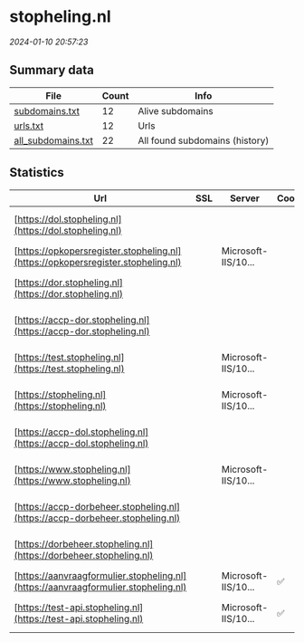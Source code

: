 # stopheling.nl
*2024-01-10 20:57:23*
## Summary data
| File       | Count | Info |
|------------|-------|------|
|[subdomains.txt](/data/stopheling.nl/subdomains.txt)|12|Alive subdomains|
|[urls.txt](/data/stopheling.nl/urls.txt)|12|Urls|
|[all_subdomains.txt](/data/stopheling.nl/all_subdomains.txt)|22|All found subdomains (history)|
## Statistics
| Url | SSL | Server | Cookie | HSTS | CSP | XFO | XXP | RP | Tech |Title |
|------------|-------|------|------|------|------|------|------|------|------|------|
|[https://dol.stopheling.nl](https://dol.stopheling.nl)| || |:white_check_mark: |:warning: |:white_check_mark: |:white_check_mark: |:white_check_mark: |Azure Azure Fron...||
|[https://opkopersregister.stopheling.nl](https://opkopersregister.stopheling.nl)| |Microsoft-IIS/10...| |:white_check_mark: |:warning: |:white_check_mark: |:white_check_mark: |:white_check_mark: |IIS:10.0 Microso...|Object moved|
|[https://dor.stopheling.nl](https://dor.stopheling.nl)| || |:white_check_mark: |:warning: |:white_check_mark: |:white_check_mark: |:white_check_mark: |Azure Azure Fron...||
|[https://accp-dor.stopheling.nl](https://accp-dor.stopheling.nl)| || | |:warning: |:white_check_mark: |:white_check_mark: |:white_check_mark: |Azure Azure Fron...||
|[https://test.stopheling.nl](https://test.stopheling.nl)| |Microsoft-IIS/10...| |:white_check_mark: | | | |:white_check_mark: |HSTS IIS:10.0 Mi...|Stop Heling | Ho...|
|[https://stopheling.nl](https://stopheling.nl)| |Microsoft-IIS/10...| |:white_check_mark: |:warning: |:white_check_mark: | |:white_check_mark: |HSTS IIS:10.0 Wi...|Stop Heling | Ho...|
|[https://accp-dol.stopheling.nl](https://accp-dol.stopheling.nl)| || | |:warning: |:white_check_mark: |:white_check_mark: |:white_check_mark: |Azure Azure Fron...||
|[https://www.stopheling.nl](https://www.stopheling.nl)| |Microsoft-IIS/10...| |:white_check_mark: |:warning: |:white_check_mark: | |:white_check_mark: |HSTS IIS:10.0 Wi...|Stop Heling | Ho...|
|[https://accp-dorbeheer.stopheling.nl](https://accp-dorbeheer.stopheling.nl)| || | |:warning: |:white_check_mark: |:white_check_mark: |:white_check_mark: |Azure Azure Fron...||
|[https://dorbeheer.stopheling.nl](https://dorbeheer.stopheling.nl)| || |:white_check_mark: |:warning: |:white_check_mark: |:white_check_mark: |:white_check_mark: |Azure Azure Fron...||
|[https://aanvraagformulier.stopheling.nl](https://aanvraagformulier.stopheling.nl)| |Microsoft-IIS/10...|:white_check_mark: |:white_check_mark: | | | |:white_check_mark: |IIS:10.0 Microso...|Object moved|
|[https://test-api.stopheling.nl](https://test-api.stopheling.nl)| |Microsoft-IIS/10...|:white_check_mark: | | | | |:white_check_mark: |Azure IIS:10.0 M...||